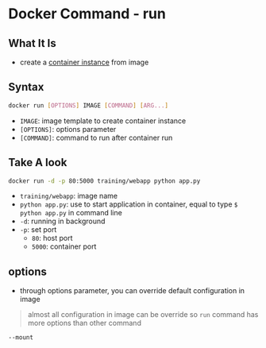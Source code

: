 # Docker Command - run

## What It Is

- create a [container instance]() from image

## Syntax

```bash
docker run [OPTIONS] IMAGE [COMMAND] [ARG...]
```

- `IMAGE`: image template to create container instance
- `[OPTIONS]`: options parameter
- `[COMMAND]`: command to run after container run

## Take A look


```bash
docker run -d -p 80:5000 training/webapp python app.py
```

- `training/webapp`: image name
- `python app.py`: use to start application in container, equal to type `$ python app.py` in command line
- `-d`: running in background
- `-p`: set port
  - `80`: host port
  - `5000`: container port

## options

- through options parameter, you can override default configuration in image

> almost all configuration in image can be override
> so `run` command has more options than other command

`--mount`

